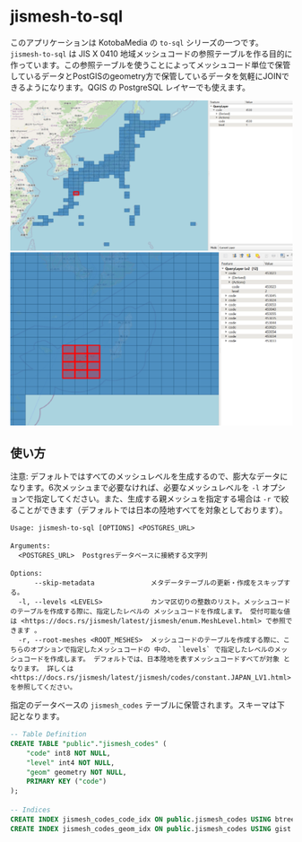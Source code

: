 # jismesh-to-sql

このアプリケーションは KotobaMedia の `to-sql` シリーズの一つです。 `jismesh-to-sql` は JIS X 0410 地域メッシュコードの参照テーブルを作る目的に作っています。この参照テーブルを使うことによってメッシュコード単位で保管しているデータとPostGISのgeometry方で保管しているデータを気軽にJOINできるようになります。QGIS の PostgreSQL レイヤーでも使えます。

![QGIS Lv1](./images/qgis_lv1.png)
![QGIS Lv2](./images/qgis_lv2.png)

## 使い方

注意: デフォルトではすべてのメッシュレベルを生成するので、膨大なデータになります。6次メッシュまで必要なければ、必要なメッシュレベルを `-l` オプションで指定してください。また、生成する親メッシュを指定する場合は `-r` で絞ることができます（デフォルトでは日本の陸地すべてを対象としております）。

```
Usage: jismesh-to-sql [OPTIONS] <POSTGRES_URL>

Arguments:
  <POSTGRES_URL>  Postgresデータベースに接続する文字列

Options:
      --skip-metadata              メタデータテーブルの更新・作成をスキップする。
  -l, --levels <LEVELS>            カンマ区切りの整数のリスト。メッシュコードのテーブルを作成する際に、指定したレベルの メッシュコードを作成します。 受付可能な値は <https://docs.rs/jismesh/latest/jismesh/enum.MeshLevel.html> で参照できます 。
  -r, --root-meshes <ROOT_MESHES>  メッシュコードのテーブルを作成する際に、こちらのオプションで指定したメッシュコードの 中の、 `levels` で指定したレベルのメッシュコードを作成します。 デフォルトでは、日本陸地を表すメッシュコードすべてが対象 となります。 詳しくは <https://docs.rs/jismesh/latest/jismesh/codes/constant.JAPAN_LV1.html> を参照してください。
```

指定のデータベースの `jismesh_codes` テーブルに保管されます。スキーマは下記となります。

```sql
-- Table Definition
CREATE TABLE "public"."jismesh_codes" (
    "code" int8 NOT NULL,
    "level" int4 NOT NULL,
    "geom" geometry NOT NULL,
    PRIMARY KEY ("code")
);

-- Indices
CREATE INDEX jismesh_codes_code_idx ON public.jismesh_codes USING btree (code, level);
CREATE INDEX jismesh_codes_geom_idx ON public.jismesh_codes USING gist (geom);
```

